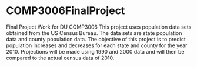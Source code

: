 # COMP3006FinalProject
Final Project Work for DU COMP3006
This project uses population data sets obtained from the US Census Bureau. The data sets are state population data
and county population data. The objective of this project is to predict population increases and decreases for each
state and county for the year 2010. Projections will be made using 1990 and 2000 data and will then be compared to
the actual census data of 2010.
